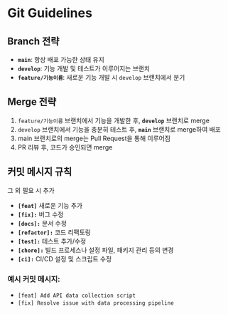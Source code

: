 # Git Guidelines

## Branch 전략
- **`main`**: 항상 배포 가능한 상태 유지
- **`develop`**: 기능 개발 및 테스트가 이루어지는 브랜치
- **`feature/기능이름`**: 새로운 기능 개발 시 `develop` 브랜치에서 분기

## Merge 전략
1. `feature/기능이름` 브랜치에서 기능을 개발한 후, **`develop`** 브랜치로 merge
2. `develop` 브랜치에서 기능을 충분히 테스트 후, **`main`** 브랜치로 merge하여 배포
3. main 브랜치로의 merge는 Pull Request을 통해 이루어짐
4. PR 리뷰 후, 코드가 승인되면 merge

## 커밋 메시지 규칙
그 외 필요 시 추가
- **`[feat]`** 새로운 기능 추가
- **`[fix]:`** 버그 수정
- **`[docs]:`** 문서 수정
- **`[refactor]:`** 코드 리팩토링
- **`[test]:`** 테스트 추가/수정
- **`[chore]:`** 빌드 프로세스나 설정 파일, 패키지 관리 등의 변경
- **`[ci]:`** CI/CD 설정 및 스크립트 수정

### 예시 커밋 메시지:
- `[feat] Add API data collection script`
- `[fix] Resolve issue with data processing pipeline`
